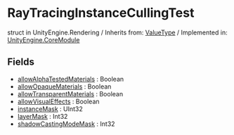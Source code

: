 # RayTracingInstanceCullingTest
struct in UnityEngine.Rendering
 / Inherits from: <a href="https://docs.unity3d.com/6000.0/Documentation/ScriptReference/ValueType.html" target="_blank">ValueType</a> / Implemented in: <a href="https://docs.unity3d.com/6000.0/Documentation/ScriptReference/UnityEngine.CoreModule.html" target="_blank">UnityEngine.CoreModule</a>
## Fields
- <a href="https://docs.unity3d.com/6000.0/Documentation/ScriptReference/RayTracingInstanceCullingTest-allowAlphaTestedMaterials.html" target="_blank">allowAlphaTestedMaterials</a> : Boolean
- <a href="https://docs.unity3d.com/6000.0/Documentation/ScriptReference/RayTracingInstanceCullingTest-allowOpaqueMaterials.html" target="_blank">allowOpaqueMaterials</a> : Boolean
- <a href="https://docs.unity3d.com/6000.0/Documentation/ScriptReference/RayTracingInstanceCullingTest-allowTransparentMaterials.html" target="_blank">allowTransparentMaterials</a> : Boolean
- <a href="https://docs.unity3d.com/6000.0/Documentation/ScriptReference/RayTracingInstanceCullingTest-allowVisualEffects.html" target="_blank">allowVisualEffects</a> : Boolean
- <a href="https://docs.unity3d.com/6000.0/Documentation/ScriptReference/RayTracingInstanceCullingTest-instanceMask.html" target="_blank">instanceMask</a> : UInt32
- <a href="https://docs.unity3d.com/6000.0/Documentation/ScriptReference/RayTracingInstanceCullingTest-layerMask.html" target="_blank">layerMask</a> : Int32
- <a href="https://docs.unity3d.com/6000.0/Documentation/ScriptReference/RayTracingInstanceCullingTest-shadowCastingModeMask.html" target="_blank">shadowCastingModeMask</a> : Int32
